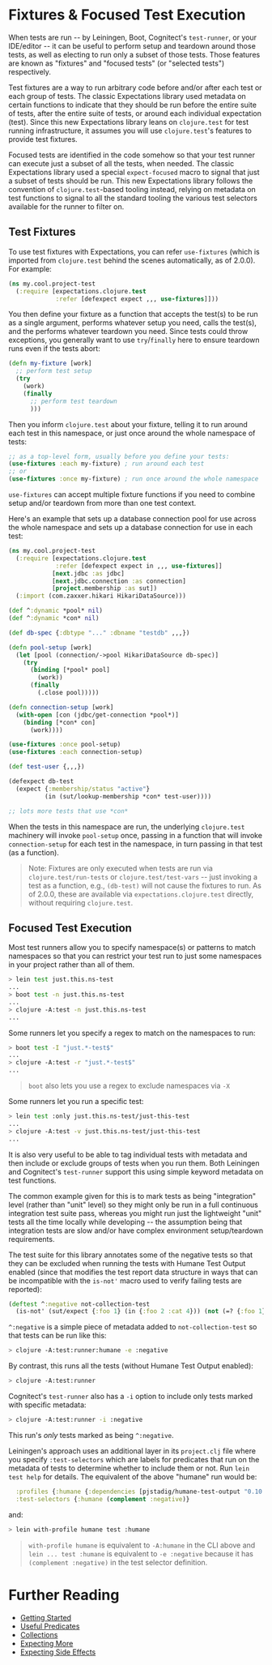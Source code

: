 # Fixtures & Focused Test Execution

When tests are run -- by Leiningen, Boot, Cognitect's `test-runner`, or your IDE/editor -- it can be useful to perform setup and teardown around those tests, as well as electing to run only a subset of those tests. Those features are known as "fixtures" and "focused tests" (or "selected tests") respectively.

Test fixtures are a way to run arbitrary code before and/or after each test or each group of tests. The classic Expectations library used metadata on certain functions to indicate that they should be run before the entire suite of tests, after the entire suite of tests, or around each individual expectation (test). Since this new Expectations library leans on `clojure.test` for test running infrastructure, it assumes you will use `clojure.test`'s features to provide test fixtures.

Focused tests are identified in the code somehow so that your test runner can execute just a subset of all the tests, when needed. The classic Expectations library used a special `expect-focused` macro to signal that just a subset of tests should be run. This new Expectations library follows the convention of `clojure.test`-based tooling instead, relying on metadata on test functions to signal to all the standard tooling the various test selectors available for the runner to filter on.

## Test Fixtures

To use test fixtures with Expectations, you can refer `use-fixtures` (which is imported from `clojure.test` behind the scenes automatically, as of 2.0.0). For example:

```clojure
(ns my.cool.project-test
  (:require [expectations.clojure.test
             :refer [defexpect expect ,,, use-fixtures]]))
```

You then define your fixture as a function that accepts the test(s) to be run as a single argument, performs whatever setup you need, calls the test(s), and the performs whatever teardown you need. Since tests could throw exceptions, you generally want to use `try`/`finally` here to ensure teardown runs even if the tests abort:

```clojure
(defn my-fixture [work]
  ;; perform test setup
  (try
    (work)
    (finally
      ;; perform test teardown
      )))
```

Then you inform `clojure.test` about your fixture, telling it to run around each test in this namespace, or just once around the whole namespace of tests:

```clojure
;; as a top-level form, usually before you define your tests:
(use-fixtures :each my-fixture) ; run around each test
;; or
(use-fixtures :once my-fixture) ; run once around the whole namespace
```

`use-fixtures` can accept multiple fixture functions if you need to combine setup and/or teardown from more than one test context.

Here's an example that sets up a database connection pool for use across the whole namespace and sets up a database connection for use in each test:

```clojure
(ns my.cool.project-test
  (:require [expectations.clojure.test
             :refer [defexpect expect in ,,, use-fixtures]]
            [next.jdbc :as jdbc]
            [next.jdbc.connection :as connection]
            [project.membership :as sut])
  (:import (com.zaxxer.hikari HikariDataSource)))

(def ^:dynamic *pool* nil)
(def ^:dynamic *con* nil)

(def db-spec {:dbtype "..." :dbname "testdb" ,,,})

(defn pool-setup [work]
  (let [pool (connection/->pool HikariDataSource db-spec)]
    (try
      (binding [*pool* pool]
        (work))
      (finally
        (.close pool)))))

(defn connection-setup [work]
  (with-open [con (jdbc/get-connection *pool*)]
    (binding [*con* con]
      (work))))

(use-fixtures :once pool-setup)
(use-fixtures :each connection-setup)

(def test-user {,,,})

(defexpect db-test
  (expect {:membership/status "active"}
          (in (sut/lookup-membership *con* test-user))))

;; lots more tests that use *con*          
```

When the tests in this namespace are run, the underlying `clojure.test` machinery
will invoke `pool-setup` once, passing in a function that will invoke
`connection-setup` for each test in the namespace,
in turn passing in that test (as a function).

> Note: Fixtures are only executed when tests are run via `clojure.test/run-tests` or `clojure.test/test-vars` -- just invoking a test as a function, e.g., `(db-test)` will not cause the fixtures to run. As of 2.0.0, these are available via `expectations.clojure.test` directly, without requiring `clojure.test`.

## Focused Test Execution

Most test runners allow you to specify namespace(s) or patterns to match namespaces so that you can restrict your test run to just some namespaces in your project rather than all of them.

```bash
> lein test just.this.ns-test
...
> boot test -n just.this.ns-test
...
> clojure -A:test -n just.this.ns-test
...
```

Some runners let you specify a regex to match on the namespaces to run:

```bash
> boot test -I "just.*-test$"
...
> clojure -A:test -r "just.*-test$"
...
```

> `boot` also lets you use a regex to exclude namespaces via `-X`

Some runners let you run a specific test:

```bash
> lein test :only just.this.ns-test/just-this-test
...
> clojure -A:test -v just.this.ns-test/just-this-test
...
```

It is also very useful to be able to tag individual tests with metadata and then include or exclude groups of tests when you run them. Both Leiningen and Cognitect's `test-runner` support this using simple keyword metadata on test functions.

The common example given for this is to mark tests as being "integration" level (rather than "unit" level) so they might only be run in a full continuous integration test suite pass, whereas you might run just the lightweight "unit" tests all the time locally while developing -- the assumption being that integration tests are slow and/or have complex environment setup/teardown requirements.

The test suite for this library annotates some of the negative tests so that they can be excluded when running the tests with Humane Test Output enabled (since that modifies the test report data structure in ways that can be incompatible with the `is-not'` macro used to verify failing tests are reported):

```clojure
(deftest ^:negative not-collection-test
  (is-not' (sut/expect {:foo 1} (in {:foo 2 :cat 4})) (not (=? {:foo 1} {:foo 2}))))
```

`^:negative` is a simple piece of metadata added to `not-collection-test` so that tests can be run like this:

```bash
> clojure -A:test:runner:humane -e :negative
```

By contrast, this runs all the tests (without Humane Test Output enabled):

```bash
> clojure -A:test:runner
```

Cognitect's `test-runner` also has a `-i` option to include only tests marked with specific metadata:

```bash
> clojure -A:test:runner -i :negative
```

This run's _only_ tests marked as being `^:negative`.

Leiningen's approach uses an additional layer in its `project.clj` file where you specify `:test-selectors` which are labels for predicates that run on the metadata of tests to determine whether to include them or not. Run `lein test help` for details. The equivalent of the above "humane" run would be:

```clojure
  :profiles {:humane {:dependencies [pjstadig/humane-test-output "0.10.0"]}}
  :test-selectors {:humane (complement :negative)}
```

and:

```bash
> lein with-profile humane test :humane
```

> `with-profile humane` is equivalent to `-A:humane` in the CLI above and `lein ... test :humane` is equivalent to `-e :negative` because it has `(complement :negative)` in the test selector definition.

# Further Reading

* [Getting Started](/doc/getting-started.md)
* [Useful Predicates](/doc/useful-predicates.md)
* [Collections](/doc/collections.md)
* [Expecting More](/doc/more.md)
* [Expecting Side Effects](/doc/side-effects.md)
